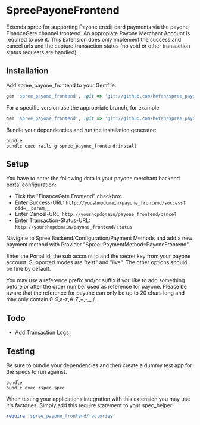 SpreePayoneFrontend
===================

Extends spree for supporting Payone credit card payments via the payone FinanceGate channel frontend. An appropiate Payone Merchant Account is required to use it. This Extension does only implement the success and cancel urls and the capture transaction status (no void or other transaction status requests are handled).


Installation
------------

Add spree_payone_frontend to your Gemfile:

```ruby
gem 'spree_payone_frontend', :git => 'git://github.com/hefan/spree_payone_frontend.git'
```

For a specific version use the appropriate branch, for example

```ruby
gem 'spree_payone_frontend', :git => 'git://github.com/hefan/spree_payone_frontend.git', :branch => 'master'
```


Bundle your dependencies and run the installation generator:

```shell
bundle
bundle exec rails g spree_payone_frontend:install
```


Setup
-----

You have to enter the following data in your payone merchant backend portal configuration:

- Tick the "FinanceGate Frontend" checkbox.
- Enter Success-URL: ```http://youshopdomain/payone_frontend/success?oid=__param__```
- Enter Cancel-URL: ```http://youshopdomain/payone_frontend/cancel```
- Enter Transaction-Status-URL: ```http://yourshopdomain/payone_frontend/status```

Navigate to Spree Backend/Configuration/Payment Methods and add a new payment method with Provider "Spree::PaymentMethod::PayoneFrontend".

Enter the Portal id, the sub account id and the secret key from your payone account. Supported modes are "test" and "live". The other options should be fine by default.

You may use a reference prefix and/or suffix if you like to add something before or after the order number used as reference for payone. Please be aware that the reference for payone can only be up to 20 chars long and may only contain 0-9,a-z,A-Z,+,-,_,/.


Todo
-----

- Add Transaction Logs


Testing
-------

Be sure to bundle your dependencies and then create a dummy test app for the specs to run against.

```shell
bundle
bundle exec rspec spec
```

When testing your applications integration with this extension you may use it's factories.
Simply add this require statement to your spec_helper:

```ruby
require 'spree_payone_frontend/factories'
```
